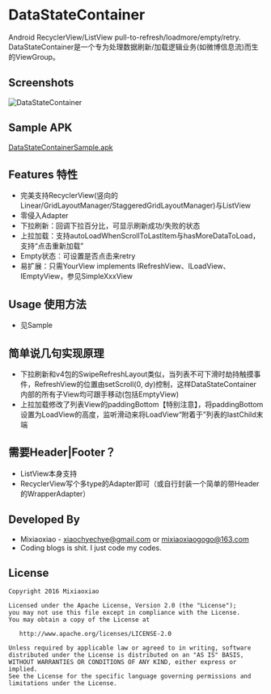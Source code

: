 DataStateContainer
===============

Android RecyclerView/ListView pull-to-refresh/loadmore/empty/retry.
DataStateContainer是一个专为处理数据刷新/加载逻辑业务(如微博信息流)而生的ViewGroup。

Screenshots 
-----

![DataStateContainer](https://raw.github.com/Mixiaoxiao/DataStateContainer/master/DataStateContainer.gif) 

Sample APK
-----

[DataStateContainerSample.apk](https://raw.github.com/Mixiaoxiao/DataStateContainer/master/DataStateContainerSample.apk)

Features 特性
-----

* 完美支持RecyclerView(竖向的Linear/GridLayoutManager/StaggeredGridLayoutManager)与ListView
* 零侵入Adapter
* 下拉刷新：回调下拉百分比，可显示刷新成功/失败的状态
* 上拉加载：支持autoLoadWhenScrollToLastItem与hasMoreDataToLoad，支持“点击重新加载”
* Empty状态：可设置是否点击来retry
* 易扩展：只需YourView implements IRefreshView、ILoadView、IEmptyView，参见SimpleXxxView


Usage 使用方法
-----

* 见Sample


简单说几句实现原理
-----

* 下拉刷新和v4包的SwipeRefreshLayout类似，当列表不可下滑时劫持触摸事件，RefreshView的位置由setScroll(0, dy)控制，这样DataStateContainer内部的所有子View均可跟手移动(包括EmptyView)
* 上拉加载修改了列表View的paddingBottom【特别注意】，将paddingBottom设置为LoadView的高度，监听滑动来将LoadView“附着于”列表的lastChild末端

需要Header|Footer？
-----

* ListView本身支持
* RecyclerView写个多type的Adapter即可（或自行封装一个简单的带Header的WrapperAdapter）

Developed By
------------

* Mixiaoxiao - <xiaochyechye@gmail.com> or <mixiaoxiaogogo@163.com>
* Coding blogs is shit. I just code my codes.


License
-----------

    Copyright 2016 Mixiaoxiao

    Licensed under the Apache License, Version 2.0 (the "License");
    you may not use this file except in compliance with the License.
    You may obtain a copy of the License at

       http://www.apache.org/licenses/LICENSE-2.0

    Unless required by applicable law or agreed to in writing, software
    distributed under the License is distributed on an "AS IS" BASIS,
    WITHOUT WARRANTIES OR CONDITIONS OF ANY KIND, either express or implied.
    See the License for the specific language governing permissions and
    limitations under the License.
